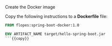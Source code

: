 Create the Docker image

Copy the following instructions to a **Dockerfile** file:

```Dockerfile
FROM flopes:spring-boot-docker:1.0

ENV ARTIFACT_NAME target/hello-spring-boot.jar
```{{copy}}
